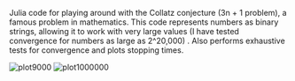 Julia code for playing around with the Collatz conjecture (3n + 1 problem), a famous problem in mathematics. This code represents numbers as binary strings, allowing it to work with very large values (I have tested convergence for numbers as large as 2^20,000) . Also performs exhaustive tests for convergence and plots stopping times.

![plot9000](https://github.com/nicholasharris/Collatz-Julia/assets/11791952/5a1f3a38-f76d-423f-b652-516b27df2f3f)
![plot1000000](https://github.com/nicholasharris/Collatz-Julia/assets/11791952/98ea8818-4838-463f-a49d-bad9e96709db)
